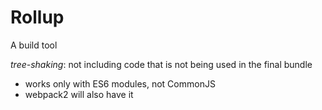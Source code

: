 # Rollup

A build tool

*tree-shaking*: not including code that is not being used in the final bundle
- works only with ES6 modules, not CommonJS
- webpack2 will also have it
